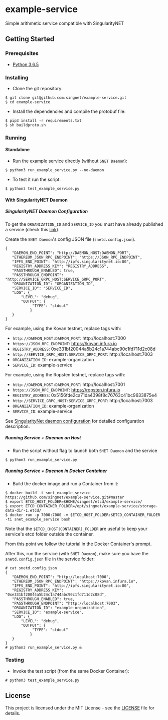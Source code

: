# example-service

Simple arithmetic service compatible with SingularityNET

## Getting Started

### Prerequisites

* [Python 3.6.5](https://www.python.org/downloads/release/python-365/)

### Installing

* Clone the git repository:

```
$ git clone git@github.com:singnet/example-service.git
$ cd example-service
```

* Install the dependencies and compile the protobuf file:

```
$ pip3 install -r requirements.txt
$ sh buildproto.sh
```

### Running

#### Standalone

* Run the example service directly (without `SNET Daemon`):

```
$ python3 run_example_service.py --no-daemon
```

* To test it run the script:

```
$ python3 test_example_service.py
```

#### With SingularityNET Daemon

##### SingularityNET Daemon Configuration

To get the `ORGANIZATION_ID` and `SERVICE_ID` you must have already published a service 
(check this [link](https://dev.singularitynet.io/tutorials/publish/)).

Create the `SNET Daemon`'s config JSON file (`snetd.config.json`).

```
{
   "DAEMON_END_POINT": "http://DAEMON_HOST:DAEMON_PORT",
   "ETHEREUM_JSON_RPC_ENDPOINT": "https://JSON_RPC_ENDPOINT",
   "IPFS_END_POINT": "http://ipfs.singularitynet.io:80",
   "REGISTRY_ADDRESS_KEY": "REGISTRY_ADDRESS",
   "PASSTHROUGH_ENABLED": true,
   "PASSTHROUGH_ENDPOINT": "http://SERVICE_GRPC_HOST:SERVICE_GRPC_PORT",
   "ORGANIZATION_ID": "ORGANIZATION_ID",
   "SERVICE_ID": "SERVICE_ID",
   "LOG": {
       "LEVEL": "debug",
       "OUTPUT": {
            "TYPE": "stdout"
           }
   }
}
```

For example, using the Kovan testnet, replace tags with:

- `http://DAEMON_HOST:DAEMON_PORT`: http://localhost:7000
- `https://JSON_RPC_ENDPOINT`: https://kovan.infura.io
- `REGISTRY_ADDRESS`: 0xe331bf20044a5b24c1a744abc90c1fd711d2c08d
- `http://SERVICE_GRPC_HOST:SERVICE_GRPC_PORT`: http://localhost:7003
- `ORGANIZATION_ID`: example-organization
- `SERVICE_ID`: example-service

For example, using the Ropsten testnet, replace tags with:

- `http://DAEMON_HOST:DAEMON_PORT`: http://localhost:7001
- `https://JSON_RPC_ENDPOINT`: https://ropsten.infura.io
- `REGISTRY_ADDRESS`: 0x5156fde2ca71da4398f8c76763c41bc9633875e4
- `http://SERVICE_GRPC_HOST:SERVICE_GRPC_PORT`: http://localhost:7003
- `ORGANIZATION_ID`: example-organization
- `SERVICE_ID`: example-service

See [SingularityNet daemon configuration](https://github.com/singnet/snet-daemon/blob/master/README.md#configuration) for detailed configuration description.

##### Running Service + Daemon on Host

* Run the script without flag to launch both `SNET Daemon` and the service

```
$ python3 run_example_service.py
```

##### Running Service + Daemon in Docker Container

* Build the docker image and run a Container from it:

```
$ docker build -t snet_example_service https://github.com/singnet/example-service.git#master
$ export ETCD_HOST_FOLDER=$HOME/singnet/etcd/example-service/
$ export ETCD_CONTAINER_FOLDER=/opt/singnet/example-service/storage-data-dir-1.etcd/
$ docker run -p 7000:7000 -v $ETCD_HOST_FOLDER:$ETCD_CONTAINER_FOLDER -ti snet_example_service bash
```

Note that the `$ETCD_(HOST|CONTAINER)_FOLDER` are useful to keep your service's etcd folder outside the container.

From this point we follow the tutorial in the Docker Container's prompt.

After this, run the service (with `SNET Daemon`), make sure you have the `snetd.config.json` file in the service folder:

```
# cat snetd.config.json
{
   "DAEMON_END_POINT": "http://localhost:7000",
   "ETHEREUM_JSON_RPC_ENDPOINT": "https://kovan.infura.io",
   "IPFS_END_POINT": "http://ipfs.singularitynet.io:80",
   "REGISTRY_ADDRESS_KEY": "0xe331bf20044a5b24c1a744abc90c1fd711d2c08d",
   "PASSTHROUGH_ENABLED": true,
   "PASSTHROUGH_ENDPOINT": "http://localhost:7003",
   "ORGANIZATION_ID": "example-organization",
   "SERVICE_ID": "example-service",
   "LOG": {
       "LEVEL": "debug",
       "OUTPUT": {
            "TYPE": "stdout"
           }
   }
}
# python3 run_example_service.py &
```

### Testing

* Invoke the test script (from the same Docker Container):

```
# python3 test_example_service.py
```

## License

This project is licensed under the MIT License - see the
[LICENSE](https://github.com/singnet/example-service/blob/master/LICENSE) file for details.
